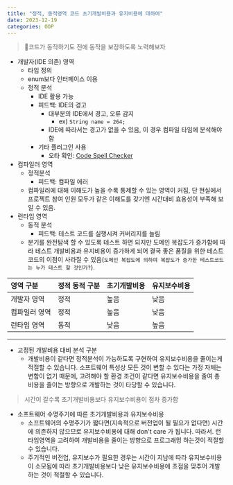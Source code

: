 ```yaml
---
title: "정적, 동적영역 코드 초기개발비용과 유지비용에 대하여"
date: 2023-12-19
categories: OOP
---
```


> 코드가 동작하기도 전에 동작을 보장하도록 노력해보자

- 개발자(IDE 의존) 영역
    - 타입 정의
    - enum보다 인터페이스 이용
    - 정적 분석
        - IDE 활용 가능
        - 피드백: IDE의 경고
            - 대부분의 IDE에서 경고, 오류 감지 
                - ex) `String name = 264;`
            - IDE에 따라서는 경고가 없을 수 있음, 이 경우 컴파일 타임에 분석해야 함
        - 기타 플러그인 사용
            - 오타 확인: [Code Spell Checker](https://marketplace.visualstudio.com/items?itemName=streetsidesoftware.code-spell-checker)
- 컴파일러 영역
    - 정적분석
        - 피드백: 컴파일 에러
    - 컴파일러에 대해 이해도가 높을 수록 통제할 수 있는 영역이 커짐, 단 현실에서 프로젝트 참여 인원 모두가 같은 이해도를 갖기엔 시간대비 효용성이 부족해 보일 수 있음.
- 런타임 영역
    - 동적 분석
        - 피드백: 테스트 코드를 실행시켜 커버리지를 늘림
    - 분기를 완전탐색 할 수 있도록 테스트 하면 되지만 도메인 복잡도가 증가함에 따라 테스트 개발비용과 유지비용이 증가하게 되어 결국 좋은 품질을 위한 테스트코드의 이점이 사라질 수 있음(`도메인 복잡도에 의하여 복잡도가 증가한 테스트코드는 누가 테스트 할 것인가?`).

|영역 구분|정적 동적 구분|초기개발비용|유지보수비용|
|:---|:---|:---|:---|
|개발자 영역|정적 |높음|낮음|
|컴파일러 영역|정적|높음|낮음|
|런타임 영역|동적|낮음|높음|

---

- 고정된 개발비용 대비 분석 구분
    - 개발비용이 같다면 정적분석이 가능하도록 구현하여 유지보수비용을 줄이는게 적절할 수 있습니다. 소프트웨어 특성상 모든 것이 변할 수 있다는 가정 자체는 변함이 없기 때문에, 고려해야 할 환경 조건이 같다면 유지보수비용을 줄여 총 비용을 줄이는 방향으로 개발하는 것이 타당할 수 있습니다.

> 시간이 갈수록 초기개발비용보다 유지보수비용이 점차 증가함

- 소프트웨어 수명주기에 따른 초기개발비용과 유지보수비용
    - 소프트웨어의 수명주기가 짧다면(지속적으로 버전업이 될 필요가 없다면) 시간에 의존하지 않으므로 유지보수비용에 대해 don't care 가 됩니다. 따라서. 런타임영역을 고려하여 개발비용을 줄이는 방향으로 프로그래밍 하는것이 적절할 수 있습니다.
    - 주기적인 버전업, 유지보수가 필요한 경우는 시간이 지남에 따라 유지보수비용이 소모됨에 따라 초기개발비용보다 낮은 유지보수비용에 초점을 맞추어 개발하는 것이 적절할 수 있습니다.
